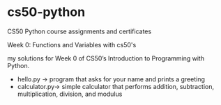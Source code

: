 # cs50-python
CS50 Python course assignments and certificates

Week 0: Functions and Variables with cs50's

my solutions for Week 0 of CS50’s Introduction to Programming with Python.

- hello.py → program that asks for your name and prints a greeting  
- calculator.py→ simple calculator that performs addition, subtraction, multiplication, division, and modulus

